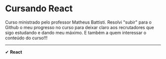 # Cursando React
Curso ministrado pelo professor Matheus Battisti. Resolvi "subir" para o Github o meu progresso no curso para deixar claro aos recrutadores que sigo estudando e dando meu máximo. E também a quem interessar o conteúdo do curso!!!
<hr>
✔ <strong>React</strong> 
